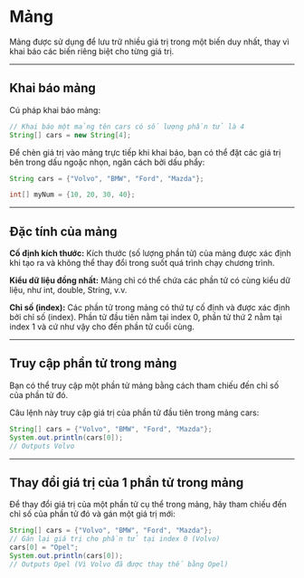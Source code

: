 # Mảng

Mảng được sử dụng để lưu trữ nhiều giá trị trong một biến duy nhất, thay vì khai báo các biến riêng biệt cho từng giá trị.

---

## Khai báo mảng

Cú pháp khai báo mảng:

``` Java
// Khai báo một mảng tên cars có số lượng phần tử là 4
String[] cars = new String[4];
```

Để chèn giá trị vào mảng trực tiếp khi khai báo, bạn có thể đặt các giá trị bên trong dấu ngoặc nhọn, ngăn cách bởi dấu phẩy:

``` Java
String cars = {"Volvo", "BMW", "Ford", "Mazda"};

int[] myNum = {10, 20, 30, 40};
```

---

## Đặc tính của mảng

**Cố định kích thước:** Kích thước (số lượng phần tử) của mảng được xác định khi tạo ra và không thể thay đổi trong suốt quá trình chạy chương trình.

**Kiểu dữ liệu đồng nhất:** Mảng chỉ có thể chứa các phần tử có cùng kiểu dữ liệu, như int, double, String, v.v.

**Chỉ số (index):** Các phần tử trong mảng có thứ tự cố định và được xác định bởi chỉ số (index). Phần tử đầu tiên nằm tại index 0, phần tử thứ 2 nằm tại index 1 và cứ như vậy cho đến phần tử cuổi cùng.

---

## Truy cập phần tử trong mảng

Bạn có thể truy cập một phần tử mảng bằng cách tham chiếu đến chỉ số của phần tử đó.

Câu lệnh này truy cập giá trị của phần tử đầu tiên trong mảng cars:

``` Java
String[] cars = {"Volvo", "BMW", "Ford", "Mazda"};
System.out.println(cars[0]);
// Outputs Volvo
```

---

## Thay đổi giá trị của 1 phần tử trong mảng

Để thay đổi giá trị của một phần tử cụ thể trong mảng, hãy tham chiếu đến chỉ số của phần tử đó và gán một giá trị mới:

``` Java
String[] cars = {"Volvo", "BMW", "Ford", "Mazda"};
// Gán lại giá trị cho phần tử tại index 0 (Volvo)
cars[0] = "Opel";
System.out.println(cars[0]);
// Outputs Opel (Vì Volvo đã được thay thế bằng Opel)
```